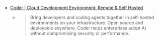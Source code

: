 - [Coder | Cloud Development Environment: Remote & Self Hosted](https://coder.com/)
	- > Bring developers and coding agents together in self-hosted environments on your infrastructure. Open source and deployable anywhere, Coder helps enterprises adopt AI without compromising security or performance.